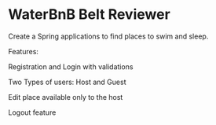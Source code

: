 # WaterBnB Belt Reviewer
Create a Spring applications to find places to swim and sleep.

Features:

Registration and Login with validations

Two Types of users: Host and Guest

Edit place available only to the host

Logout feature
